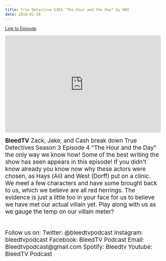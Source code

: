 ```yaml
---
title: True Detective S3E4 "The Hour and the Day" by HBO
date: 2019-01-28
---
```


[Link to Episode](https://BleedTV.podbean.com/e/true-detective-s3e4-the-hour-and-the-day-by-hbo/)

<iframe src="https://www.podbean.com/media/player/gdg3b-a5fd58?from=site&vjs=1&skin=1&fonts=Helvetica&auto=0&download=1" height="315" width="100%" frameborder="0" scrolling="no" data-name="pb-iframe-player"></iframe>

<p><span style="font-size:14pt;"><strong>BleedTV</strong> Zack, Jake, and Cash break down True Detectives Season 3 Episode 4 "The Hour and the Day" the only way we know how! Some of the best writing the show has seen appears in this episode! If you didn't know already you know now why these actors were chosen, as Hays (Ali) and West (Dorff) put on a clinic. We meet a few characters and have some brought back to us, which we believe are all red herrings. The evidence is just a little too in your face for us to believe we have met our actual villain yet. Play along with us as we gauge the temp on our villain meter?</span></p>
<p> </p>
<p><span style="font-size:14pt;">Follow us on: Twitter: @bleedtvpodcast Instagram: bleedtvpodcast Facebook: BleedTV Podcast Email: Bleedtvpodcast@gmail.com Spotify: Bleedtv Youtube: BleedTV Podcast</span></p>